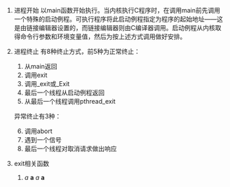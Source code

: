 1. 进程开始
   以main函数开始执行。当内核执行C程序时，在调用main前先调用一个特殊的启动例程。可执行程序将此启动例程指定为程序的起始地址——这是由链接编辑器设置的，而链接编辑器则由C编译器调用。启动例程从内核取得命令行参数和环境变量值，然后为按上述方式调用做好安排。
   
2. 进程终止
   有8种终止方式，前5种为正常终止：

   1. 从main返回
   2. 调用exit
   3. 调用_exit或_Exit
   4. 最后一个线程从启动例程返回
   5. 从最后一个线程调用pthread_exit

   异常终止有3种：

   6. 调用abort
   7. 遇到一个信号
   8. 最后一个线程对取消请求做出响应

3. exit相关函数

   1. _a_ __a__ *a* **a** 

